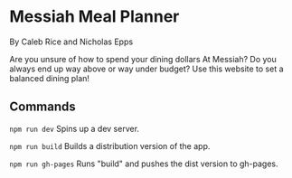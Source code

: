 # Messiah Meal Planner
By Caleb Rice and Nicholas Epps

Are you unsure of how to spend your dining dollars At Messiah? Do you always end up way above or way under budget? Use this website to set a balanced dining plan!

## Commands
`npm run dev`
Spins up a dev server.

`npm run build`
Builds a distribution version of the app.

`npm run gh-pages`
Runs "build" and pushes the dist version to gh-pages.
